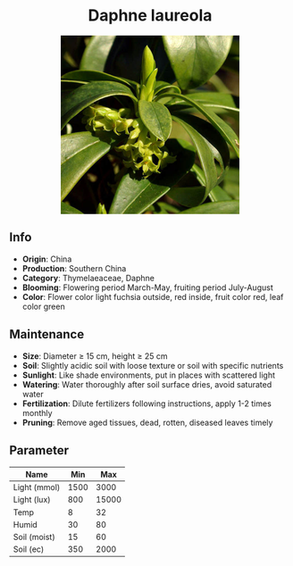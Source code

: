<h1 align='center'>Daphne laureola</h1>
<p align="center">
    <img 
        align='center'
        width='320'
        src="../images/daphne laureola.png" 
        alt='Daphne laureola' />
</p>

## Info

 - **Origin**: China
 - **Production**: Southern China
 - **Category**: Thymelaeaceae, Daphne
 - **Blooming**: Flowering period March-May, fruiting period July-August
 - **Color**: Flower color light fuchsia outside, red inside, fruit color red, leaf color green

## Maintenance

 - **Size**: Diameter ≥ 15 cm, height ≥ 25 cm
 - **Soil**: Slightly acidic soil with loose texture or soil with specific nutrients
 - **Sunlight**: Like shade environments, put in places with scattered light
 - **Watering**: Water thoroughly after soil surface dries, avoid saturated water
 - **Fertilization**: Dilute fertilizers following instructions, apply 1-2 times monthly
 - **Pruning**: Remove aged tissues, dead, rotten, diseased leaves timely

## Parameter

| Name         | Min  | Max   |
|--------------|------|-------|
| Light (mmol) | 1500 | 3000  |
| Light (lux)  | 800 | 15000 |
| Temp         | 8    | 32    |
| Humid        | 30   | 80    |
| Soil (moist) | 15   | 60    |
| Soil (ec)    | 350  | 2000  |